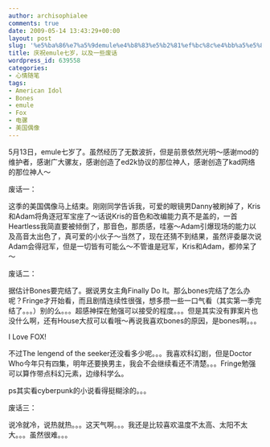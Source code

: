 ```yaml
---
author: archisophialee
comments: true
date: 2009-05-14 13:43:29+00:00
layout: post
slug: '%e5%ba%86%e7%a5%9demule%e4%b8%83%e5%b2%81%ef%bc%8c%e4%bb%a5%e5%8f%8a%e4%b8%80%e4%ba%9b%e5%ba%9f%e8%af%9d'
title: 庆祝emule七岁，以及一些废话
wordpress_id: 639558
categories:
- 心情随笔
tags:
- American Idol
- Bones
- emule
- Fox
- 电骡
- 美国偶像
---
```


5月13日，emule七岁了。虽然经历了无数波折，但是前景依然光明～感谢mod的维护者，感谢广大骡友，感谢创造了ed2k协议的那位神人，感谢创造了kad网络的那位神人～

 

废话一：

 

这季的美国偶像马上结束。刚刚同学告诉我，可爱的眼镜男Danny被刷掉了，Kris和Adam将角逐冠军宝座了～话说Kris的音色和改编能力真不是盖的，一首Heartless我简直要被倾倒了，那音色，那质感，哇塞～Adam引爆现场的能力以及高音太出色了，真可爱的小伙子～当然了，现在还猜不到结果，虽然评委屡次说Adam会得冠军，但是一切皆有可能么～不管谁是冠军，Kris和Adam，都帅呆了～

 

废话二：

 

据估计Bones要完结了。据说男女主角Finally Do It。那么bones完结了怎么办呢？Fringe才开始看，而且剧情连续性很强，想多攒一些一口气看（其实第一季完结了。。。）别的么。。。超感神探在勉强可以接受的程度。。。但是其实没有罪案片也没什么啊，还有House大叔可以看哦～再说我喜欢bones的原因，是bones啊。。。

 

I Love FOX!

 

不过The lengend of the seeker还没看多少呢。。。我喜欢科幻剧，但是Doctor Who今年只有四集，明年还要换男主，我会不会继续看还不清楚。。。Fringe勉强可以算作带点科幻元素，边缘科学么。

 

ps其实看cyberpunk的小说看得挺糊涂的。。。

 

废话三：

 

说冷就冷，说热就热。。。这天气啊。。。我还是比较喜欢温度不太高、太阳不太大。。。虽然很难。。。
